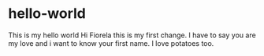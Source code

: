 # hello-world
This is my hello world
Hi Fiorela this is my first change. I have to say you are my love and i want to know your first name.
I love potatoes too.
